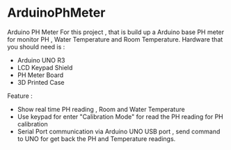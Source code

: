# ArduinoPhMeter
Arduino PH Meter
For this project , that is build up a Arduino base PH meter for monitor PH , Water Temperature and Room Temperature.
Hardware that you should need is :
  -  Arduino UNO R3
  -  LCD Keypad Shield
  -  PH Meter Board
  -  3D Printed Case

Feature :
  - Show real time PH reading , Room and Water Temperature
  - Use keypad for enter "Calibration Mode" for read the PH reading for PH calibration
  - Serial Port communication via Arduino UNO USB port , send command to UNO for get back the PH and Temperature readings.
